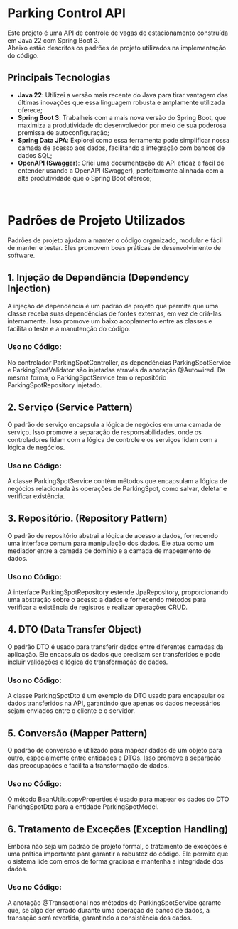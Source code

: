 <h1>Parking Control API</h1>
Este projeto é uma API de controle de vagas de estacionamento construída em Java 22 com Spring Boot 3. <br/>
Abaixo estão descritos os padrões de projeto utilizados na implementação do código.

## Principais Tecnologias
 - **Java 22**: Utilizei a versão mais recente do Java para tirar vantagem das últimas inovações que essa linguagem robusta e amplamente utilizada oferece;
 - **Spring Boot 3**: Trabalheis com a mais nova versão do Spring Boot, que maximiza a produtividade do desenvolvedor por meio de sua poderosa premissa de autoconfiguração;
 - **Spring Data JPA**: Explorei como essa ferramenta pode simplificar nossa camada de acesso aos dados, facilitando a integração com bancos de dados SQL;
 - **OpenAPI (Swagger)**: Criei uma documentação de API eficaz e fácil de entender usando a OpenAPI (Swagger), perfeitamente alinhada com a alta produtividade que o Spring Boot oferece;

<br/>

# Padrões de Projeto Utilizados
Padrões de projeto ajudam a manter o código organizado, modular e fácil de manter e testar. Eles promovem boas práticas de desenvolvimento de software.

## 1. Injeção de Dependência (Dependency Injection)
A injeção de dependência é um padrão de projeto que permite que uma classe receba suas dependências de fontes externas, em vez de criá-las internamente. Isso promove um baixo acoplamento entre as classes e facilita o teste e a manutenção do código.
### Uso no Código: 
No controlador ParkingSpotController, as dependências ParkingSpotService e ParkingSpotValidator são injetadas através da anotação @Autowired. Da mesma forma, o ParkingSpotService tem o repositório ParkingSpotRepository injetado.

## 2. Serviço (Service Pattern)
O padrão de serviço encapsula a lógica de negócios em uma camada de serviço. Isso promove a separação de responsabilidades, onde os controladores lidam com a lógica de controle e os serviços lidam com a lógica de negócios.
### Uso no Código: 
A classe ParkingSpotService contém métodos que encapsulam a lógica de negócios relacionada às operações de ParkingSpot, como salvar, deletar e verificar existência.

## 3. Repositório. (Repository Pattern)
O padrão de repositório abstrai a lógica de acesso a dados, fornecendo uma interface comum para manipulação dos dados. Ele atua como um mediador entre a camada de domínio e a camada de mapeamento de dados.
### Uso no Código: 
A interface ParkingSpotRepository estende JpaRepository, proporcionando uma abstração sobre o acesso a dados e fornecendo métodos para verificar a existência de registros e realizar operações CRUD.

## 4. DTO (Data Transfer Object)
O padrão DTO é usado para transferir dados entre diferentes camadas da aplicação. Ele encapsula os dados que precisam ser transferidos e pode incluir validações e lógica de transformação de dados.
### Uso no Código: 
A classe ParkingSpotDto é um exemplo de DTO usado para encapsular os dados transferidos na API, garantindo que apenas os dados necessários sejam enviados entre o cliente e o servidor.

## 5. Conversão (Mapper Pattern)
O padrão de conversão é utilizado para mapear dados de um objeto para outro, especialmente entre entidades e DTOs. Isso promove a separação das preocupações e facilita a transformação de dados.
### Uso no Código:
O método BeanUtils.copyProperties é usado para mapear os dados do DTO ParkingSpotDto para a entidade ParkingSpotModel.

## 6. Tratamento de Exceções (Exception Handling)
Embora não seja um padrão de projeto formal, o tratamento de exceções é uma prática importante para garantir a robustez do código. Ele permite que o sistema lide com erros de forma graciosa e mantenha a integridade dos dados.
### Uso no Código: 
A anotação @Transactional nos métodos do ParkingSpotService garante que, se algo der errado durante uma operação de banco de dados, a transação será revertida, garantindo a consistência dos dados.
